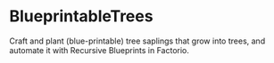 # BlueprintableTrees

Craft and plant (blue-printable) tree saplings that grow into trees, and automate it with Recursive Blueprints in Factorio.

